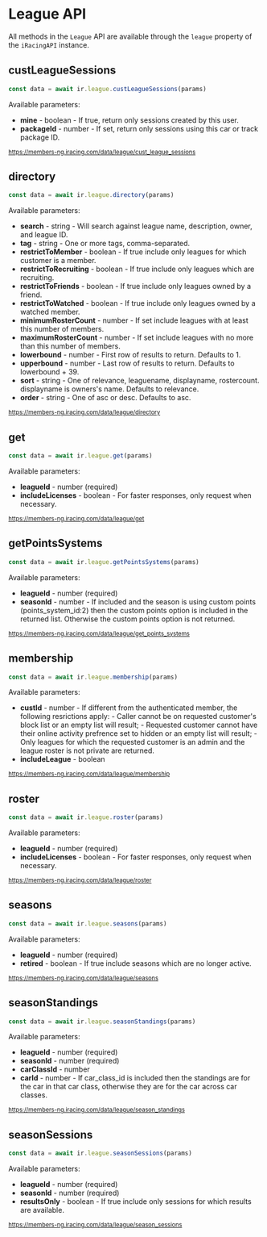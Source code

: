 # League API

All methods in the `League` API are available through the `league` property of the `iRacingAPI` instance.

## custLeagueSessions

```ts
const data = await ir.league.custLeagueSessions(params)
```

Available parameters:

- **mine** - boolean - If true, return only sessions created by this user.
- **packageId** - number - If set, return only sessions using this car or track package ID.

<sub>https://members-ng.iracing.com/data/league/cust_league_sessions</sub>

## directory

```ts
const data = await ir.league.directory(params)
```

Available parameters:

- **search** - string - Will search against league name, description, owner, and league ID.
- **tag** - string - One or more tags, comma-separated.
- **restrictToMember** - boolean - If true include only leagues for which customer is a member.
- **restrictToRecruiting** - boolean - If true include only leagues which are recruiting.
- **restrictToFriends** - boolean - If true include only leagues owned by a friend.
- **restrictToWatched** - boolean - If true include only leagues owned by a watched member.
- **minimumRosterCount** - number - If set include leagues with at least this number of members.
- **maximumRosterCount** - number - If set include leagues with no more than this number of members.
- **lowerbound** - number - First row of results to return. Defaults to 1.
- **upperbound** - number - Last row of results to return. Defaults to lowerbound + 39.
- **sort** - string - One of relevance, leaguename, displayname, rostercount. displayname is owners's name. Defaults to relevance.
- **order** - string - One of asc or desc. Defaults to asc.

<sub>https://members-ng.iracing.com/data/league/directory</sub>

## get

```ts
const data = await ir.league.get(params)
```

Available parameters:

- **leagueId** - number (required)
- **includeLicenses** - boolean - For faster responses, only request when necessary.

<sub>https://members-ng.iracing.com/data/league/get</sub>

## getPointsSystems

```ts
const data = await ir.league.getPointsSystems(params)
```

Available parameters:

- **leagueId** - number (required)
- **seasonId** - number - If included and the season is using custom points (points_system_id:2) then the custom points option is included in the returned list. Otherwise the custom points option is not returned.

<sub>https://members-ng.iracing.com/data/league/get_points_systems</sub>

## membership

```ts
const data = await ir.league.membership(params)
```

Available parameters:

- **custId** - number - If different from the authenticated member, the following resrictions apply: - Caller cannot be on requested customer's block list or an empty list will result; - Requested customer cannot have their online activity prefrence set to hidden or an empty list will result; - Only leagues for which the requested customer is an admin and the league roster is not private are returned.
- **includeLeague** - boolean

<sub>https://members-ng.iracing.com/data/league/membership</sub>

## roster

```ts
const data = await ir.league.roster(params)
```

Available parameters:

- **leagueId** - number (required)
- **includeLicenses** - boolean - For faster responses, only request when necessary.

<sub>https://members-ng.iracing.com/data/league/roster</sub>

## seasons

```ts
const data = await ir.league.seasons(params)
```

Available parameters:

- **leagueId** - number (required)
- **retired** - boolean - If true include seasons which are no longer active.

<sub>https://members-ng.iracing.com/data/league/seasons</sub>

## seasonStandings

```ts
const data = await ir.league.seasonStandings(params)
```

Available parameters:

- **leagueId** - number (required)
- **seasonId** - number (required)
- **carClassId** - number
- **carId** - number - If car_class_id is included then the standings are for the car in that car class, otherwise they are for the car across car classes.

<sub>https://members-ng.iracing.com/data/league/season_standings</sub>

## seasonSessions

```ts
const data = await ir.league.seasonSessions(params)
```

Available parameters:

- **leagueId** - number (required)
- **seasonId** - number (required)
- **resultsOnly** - boolean - If true include only sessions for which results are available.

<sub>https://members-ng.iracing.com/data/league/season_sessions</sub>
